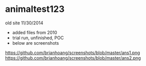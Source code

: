 animaltest123
=============

old site
11/30/2014 
- added files from 2010
- trial run, unfinished, POC 
- below are screenshots 

https://github.com/brianhoang/screenshots/blob/master/ans1.png
https://github.com/brianhoang/screenshots/blob/master/ans2.png
